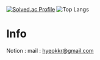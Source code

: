[![Solved.ac Profile](http://mazassumnida.wtf/api/generate_badge?boj=hyeok9167)](https://solved.ac/hyeok9167)
![Top Langs](https://github-readme-stats.vercel.app/api/top-langs/?username=hyeok00&layout=demo&theme=dark)
# Info 
Notion : 
mail : hyeokkr@gmail.com
